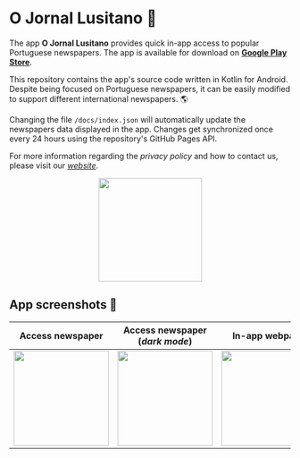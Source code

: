 # O Jornal Lusitano 📰
The app **O Jornal Lusitano** provides quick in-app access to popular Portuguese newspapers. The app is available for download on [**Google Play Store**](https://play.google.com/store/apps/details?id=com.pexers.ojornallusitano).

This repository contains the app's source code written in Kotlin for Android. Despite being focused on Portuguese newspapers, it can be easily modified to support different international newspapers. 🌎

Changing the file `/docs/index.json` will automatically update the newspapers data displayed in the app. Changes get synchronized once every 24 hours using the repository's GitHub Pages API.

For more information regarding the _privacy policy_ and how to contact us, please visit our [_website_](https://sites.google.com/view/o-jornal-lusitano/home).

<p align="center">
  <img src="https://user-images.githubusercontent.com/47757441/204115466-74fd0b6c-c821-4846-8e00-e53d86a2991c.png" width="185">
</p>

## App screenshots 📱
Access newspaper|Access newspaper (_dark mode_)|In-app webpage|Navigation drawer|
:-------------------------:|:-------------------------:|:-------------------------:|:-------------------------: |
<img src="https://user-images.githubusercontent.com/47757441/203153660-dfe3edd0-6dad-4d12-9697-19fe11339eed.jpg" width="170">|<img src="https://user-images.githubusercontent.com/47757441/203153847-b5e1b650-0ec1-4fa1-97f1-f1ab74be4d4f.jpg" width="170">|<img src="https://user-images.githubusercontent.com/47757441/203153706-a0bcb242-0435-400d-9246-6733b17b09bb.jpg" width="170">|<img src="https://user-images.githubusercontent.com/47757441/203153724-a95ad5cd-fea5-47c3-876b-beb59f09eb1d.jpg" width="170">
